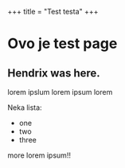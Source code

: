 +++
title = "Test testa"
+++

# Ovo je test page

## Hendrix was here.

lorem ipslum lorem ipsum lorem

Neka lista:

- one
- two
- three

more lorem ipsum!!
